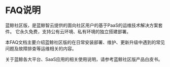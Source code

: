 # FAQ说明

蓝鲸社区版，是蓝鲸智云提供的面向社区用户的基于PaaS的运维技术解决方案套件。
它永久免费，支持公有云环境、私有环境的独立搭建部署。

本FAQ文档主要介绍蓝鲸社区版的在日常安装部署、维护、更新升级中遇到的常见问题及故障排查等运维相关的内容。

关于蓝鲸各大平台、SaaS应用的相关使用说明，请参考蓝鲸社区版产品白皮书。
